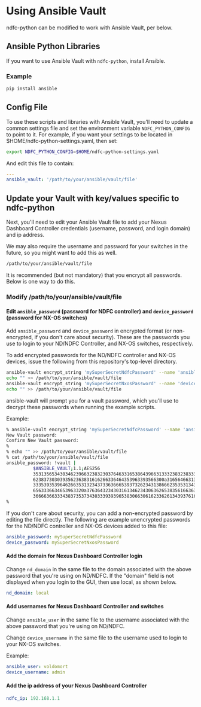 # Using Ansible Vault

ndfc-python can be modified to work with Ansible Vault, per below.

## Ansible Python Libraries

If you want to use Ansible Vault with `ndfc-python`, install Ansible.

### Example

``` bash
pip install ansible
```

## Config File

To use these scripts and libraries with Ansible Vault, you'll need to update a common settings
file and set the environment variable `NDFC_PYTHON_CONFIG` to point to it.  For example,
if you want your settings to be located in $HOME/ndfc-python-settings.yaml, then set:

``` bash
export NDFC_PYTHON_CONFIG=$HOME/ndfc-python-settings.yaml
```

And edit this file to contain:

``` yaml
---
ansible_vault: '/path/to/your/ansible/vault/file'
```

## Update your Vault with key/values specific to ndfc-python

Next, you'll need to edit your Ansible Vault file to add your Nexus Dashboard Controller
credentials (username, password, and login domain) and ip address.

We may also require the username and password for your switches in the future,
so you might want to add this as well.

``` bash
/path/to/your/ansible/vault/file 
```

It is recommended (but not mandatory) that you encrypt all passwords.  Below is one way to do this.

### Modify /path/to/your/ansible/vault/file

#### Edit `ansible_password` (password for NDFC controller) and `device_password` (password for NX-OS switches)

Add `ansible_password` and `device_password` in encrypted format (or non-encrypted,
if you don't care about security).  These are the passwords you use to login to your
ND/NDFC Controller, and NX-OS switches, respectively.

To add encrypted passwords for the ND/NDFC controller and NX-OS devices,
issue the following from this repository's top-level directory.

``` bash
ansible-vault encrypt_string 'mySuperSecretNdfcPassword' --name 'ansible_password' >> /path/to/your/ansible/vault/file
echo "" >> /path/to/your/ansible/vault/file
ansible-vault encrypt_string 'mySuperSecretNxosPassword' --name 'device_password' >> /path/to/your/ansible/vault/file
echo "" >> /path/to/your/ansible/vault/file
```

ansible-vault will prompt you for a vault password, which you'll use to decrypt
these passwords when running the example scripts.

Example:

``` bash
% ansible-vault encrypt_string 'mySuperSecretNdfcPassword' --name 'ansible_password' >> /path/to/your/ansible/vault/file
New Vault password: 
Confirm New Vault password: 
%
% echo "" >> /path/to/your/ansible/vault/file
% cat /path/to/your/ansible/vault/file
ansible_password: !vault |
          $ANSIBLE_VAULT;1.1;AES256
          35313565343034623966323832303764633165386439663133323832383336366362663431366565
          6238373030393562363831616266336464353963393566300a316564663135323263653165393330
          33353935396462663531323437336366653937326234313866623535313431366534363938633834
          6563336634653963320a376364323430316134623430636265383561663631343763646465626365
          36666366333438373537343033393939653830663061623362613439376161626439
% 
```

If you don't care about security, you can add a non-encrypted password by editing the
file directly. The following are example unencrypted passwords for the ND/NDFC controller
and NX-OS devices added to this file:

``` yaml
ansible_password: mySuperSecretNdfcPassword
device_password: mySuperSecretNxosPassword
```

#### Add the domain for Nexus Dashboard Controller login

Change ``nd_domain`` in the same file to the domain associated with the above password
that you're using on ND/NDFC.  If the "domain" field is not displayed when you login to
the GUI, then use local, as shown below.

``` yaml
nd_domain: local
```

#### Add usernames for Nexus Dashboard Controller and switches

Change `ansible_user` in the same file to the username associated with the above
password that you're using on ND/NDFC.

Change `device_username` in the same file to the username used to login to your
NX-OS switches.

Example:

``` yaml
ansible_user: voldomort
device_username: admin
```

#### Add the ip address of your Nexus Dashboard Controller

``` yaml
ndfc_ip: 192.168.1.1
```
